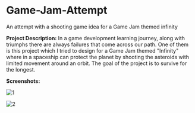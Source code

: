 # Game-Jam-Attempt
An attempt with a shooting game idea for a Game Jam themed infinity

**Project Description:**
In a game development learning journey, along with triumphs there are always failures that come across our path. One of them is this project which I tried to design for a Game Jam themed "Infinity" where in a spaceship can protect the planet by shooting the asteroids with limited movement around an orbit. The goal of the project is to survive for the longest.

**Screenshots:**

![1](https://github.com/Kamehamehaaaaaa/Game-Jam-Attempt/assets/31343707/ac09dfde-fecb-4357-a538-89cbee3b9ad7)

![2](https://github.com/Kamehamehaaaaaa/Game-Jam-Attempt/assets/31343707/639971d6-1fd1-4ef3-834f-c260b21ec26c)
